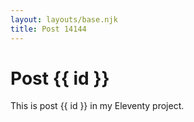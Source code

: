 ```yaml
---
layout: layouts/base.njk
title: Post 14144
---
```


# Post {{ id }}

This is post {{ id }} in my Eleventy project.
